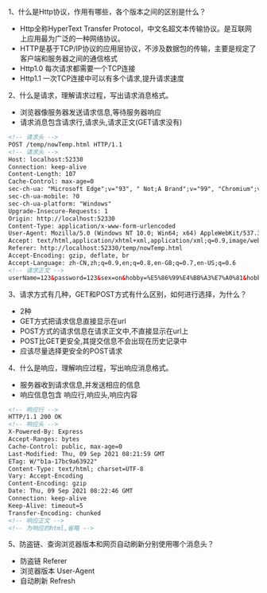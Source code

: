 1、什么是Http协议，作用有哪些，各个版本之间的区别是什么？
- Http全称HyperText Transfer Protocol，中文名超文本传输协议。是互联网上应用最为广泛的一种网络协议。
- HTTP是基于TCP/IP协议的应用层协议，不涉及数据包的传输，主要是规定了客户端和服务器之间的通信格式
- Http1.0 每次请求都需要一个TCP连接
- Http1.1 一次TCP连接中可以有多个请求,提升请求速度
  
2、什么是请求，理解请求过程，写出请求消息格式。
- 浏览器像服务器发送请求信息,等待服务器响应
- 请求消息包含请求行,请求头,请求正文(GET请求没有)
```html
<!-- 请求头 -->
POST /temp/nowTemp.html HTTP/1.1
<!-- 请求头 -->
Host: localhost:52330
Connection: keep-alive
Content-Length: 107
Cache-Control: max-age=0
sec-ch-ua: "Microsoft Edge";v="93", " Not;A Brand";v="99", "Chromium";v="93"
sec-ch-ua-mobile: ?0
sec-ch-ua-platform: "Windows"
Upgrade-Insecure-Requests: 1
Origin: http://localhost:52330
Content-Type: application/x-www-form-urlencoded
User-Agent: Mozilla/5.0 (Windows NT 10.0; Win64; x64) AppleWebKit/537.36 (KHTML, like Gecko) Chrome/93.0.4577.63 Safari/537.36 Edg/93.0.961.38
Accept: text/html,application/xhtml+xml,application/xml;q=0.9,image/webp,image/apng,*/*;q=0.8,application/signed-exchange;v=b3;q=0.9
Referer: http://localhost:52330/temp/nowTemp.html
Accept-Encoding: gzip, deflate, br
Accept-Language: zh-CN,zh;q=0.9,en;q=0.8,en-GB;q=0.7,en-US;q=0.6
<!-- 请求正文 -->
userName=123&password=123&sex=on&hobby=%E5%86%99%E4%BB%A3%E7%A0%81&hobby=%E5%90%AC%E9%9F%B3%E4%B9%90&photo=
```

3、请求方式有几种，GET和POST方式有什么区别，如何进行选择，为什么？
- 2种
- GET方式把请求信息直接显示在url
- POST方式的请求信息在请求正文中,不直接显示在url上
- POST比GET更安全,其提交信息不会出现在历史记录中
- 应该尽量选择更安全的POST请求

4、什么是响应，理解响应过程，写出响应消息格式。
- 服务器收到请求信息,并发送相应的信息
- 响应信息包含 响应行,响应头,响应内容
```html
<!-- 响应行 -->
HTTP/1.1 200 OK
<!-- 响应头 -->
X-Powered-By: Express
Accept-Ranges: bytes
Cache-Control: public, max-age=0
Last-Modified: Thu, 09 Sep 2021 08:21:59 GMT
ETag: W/"b1a-17bc9a63922"
Content-Type: text/html; charset=UTF-8
Vary: Accept-Encoding
Content-Encoding: gzip
Date: Thu, 09 Sep 2021 08:22:46 GMT
Connection: keep-alive
Keep-Alive: timeout=5
Transfer-Encoding: chunked
<!-- 响应正文 -->
<!-- 为响应的html,省略 -->
```
5、防盗链、查询浏览器版本和网页自动刷新分别使用哪个消息头？
- 防盗链 Referer
- 浏览器版本 User-Agent
- 自动刷新 Refresh